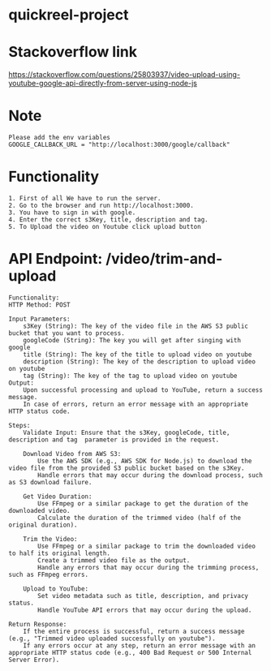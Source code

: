 # quickreel-project

# Stackoverflow link 
https://stackoverflow.com/questions/25803937/video-upload-using-youtube-google-api-directly-from-server-using-node-js

# Note
    Please add the env variables
    GOOGLE_CALLBACK_URL = "http://localhost:3000/google/callback"

# Functionality
    1. First of all We have to run the server.
    2. Go to the browser and run http://localhost:3000.
    3. You have to sign in with google.
    4. Enter the correct s3Key, title, description and tag.
    5. To Upload the video on Youtube click upload button

# API Endpoint: /video/trim-and-upload
    Functionality:
    HTTP Method: POST

    Input Parameters:
        s3Key (String): The key of the video file in the AWS S3 public bucket that you want to process.
        googleCode (String): The key you will get after singing with google
        title (String): The key of the title to upload video on youtube
        description (String): The key of the description to upload video on youtube
        tag (String): The key of the tag to upload video on youtube
    Output:
        Upon successful processing and upload to YouTube, return a success message.
        In case of errors, return an error message with an appropriate HTTP status code.

    Steps:
        Validate Input: Ensure that the s3Key, googleCode, title, description and tag  parameter is provided in the request.

        Download Video from AWS S3:
            Use the AWS SDK (e.g., AWS SDK for Node.js) to download the video file from the provided S3 public bucket based on the s3Key.
            Handle errors that may occur during the download process, such as S3 download failure.

        Get Video Duration:
            Use FFmpeg or a similar package to get the duration of the downloaded video.
            Calculate the duration of the trimmed video (half of the original duration).

        Trim the Video:
            Use FFmpeg or a similar package to trim the downloaded video to half its original length.
            Create a trimmed video file as the output.
            Handle any errors that may occur during the trimming process, such as FFmpeg errors.

        Upload to YouTube:
            Set video metadata such as title, description, and privacy status.
            Handle YouTube API errors that may occur during the upload.

    Return Response:
        If the entire process is successful, return a success message (e.g., "Trimmed video uploaded successfully on youtube").
        If any errors occur at any step, return an error message with an appropriate HTTP status code (e.g., 400 Bad Request or 500 Internal Server Error).